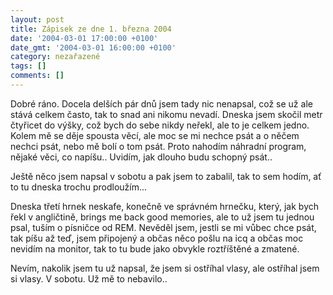 ```yaml
---
layout: post
title: Zápisek ze dne 1. března 2004
date: '2004-03-01 17:00:00 +0100'
date_gmt: '2004-03-01 16:00:00 +0100'
category: nezařazené
tags: []
comments: []
---
```

<p>Dobré ráno. Docela delších pár dnů jsem tady nic nenapsal, což se už ale stává celkem často, tak to snad  ani nikomu nevadí. Dneska jsem skočil metr čtyřicet do výšky, což bych do sebe nikdy neřekl, ale to je celkem  jedno. Kolem mě se děje spousta věcí, ale moc se mi nechce psát a o něčem nechci psát, nebo mě bolí  o tom psát. Proto nahodím náhradní program, nějaké věci, co napíšu.. Uvidím, jak dlouho budu schopný psát..</p>
<p>Ještě něco jsem napsal v sobotu a pak jsem to zabalil, tak to sem hodím, ať to tu dneska trochu prodloužím...</p>
<p class="sed">Dneska třetí hrnek neskafe, konečně ve správném hrnečku, který, jak bych řekl v angličtině, brings me back  good memories, ale to už jsem tu jednou psal, tuším o písničce od REM. Nevěděl jsem, jestli se mi vůbec chce psát,  tak píšu až teď, jsem připojený a občas něco pošlu na icq a občas moc nevidím na monitor, tak to tu bude jako  obvykle roztříštěné a zmatené.</p>
<p class="sed">Nevím, nakolik jsem tu už napsal, že jsem si ostříhal vlasy, ale ostříhal jsem si vlasy. V sobotu. Už mě to  nebavilo..</p>
<p>  <?  include "part1.txt";  ?></p>

